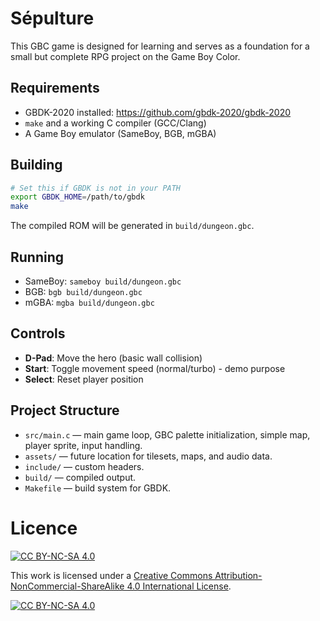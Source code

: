 # Sépulture
This GBC game is designed for learning and serves as a foundation for a small but complete RPG project on the Game Boy Color.

## Requirements
- GBDK-2020 installed: https://github.com/gbdk-2020/gbdk-2020
- `make` and a working C compiler (GCC/Clang)
- A Game Boy emulator (SameBoy, BGB, mGBA)

## Building
```bash
# Set this if GBDK is not in your PATH
export GBDK_HOME=/path/to/gbdk
make
```
The compiled ROM will be generated in `build/dungeon.gbc`.

## Running
- SameBoy: `sameboy build/dungeon.gbc`
- BGB: `bgb build/dungeon.gbc`
- mGBA: `mgba build/dungeon.gbc`

## Controls
- **D-Pad**: Move the hero (basic wall collision)
- **Start**: Toggle movement speed (normal/turbo) - demo purpose
- **Select**: Reset player position

## Project Structure
- `src/main.c` — main game loop, GBC palette initialization, simple map, player sprite, input handling.
- `assets/` — future location for tilesets, maps, and audio data.
- `include/` — custom headers.
- `build/` — compiled output.
- `Makefile` — build system for GBDK.

# Licence
[![CC BY-NC-SA 4.0][cc-by-nc-sa-shield]][cc-by-nc-sa]

This work is licensed under a
[Creative Commons Attribution-NonCommercial-ShareAlike 4.0 International License][cc-by-nc-sa].

[![CC BY-NC-SA 4.0][cc-by-nc-sa-image]][cc-by-nc-sa]

[cc-by-nc-sa]: http://creativecommons.org/licenses/by-nc-sa/4.0/
[cc-by-nc-sa-image]: https://licensebuttons.net/l/by-nc-sa/4.0/88x31.png
[cc-by-nc-sa-shield]: https://img.shields.io/badge/License-CC%20BY--NC--SA%204.0-lightgrey.svg
